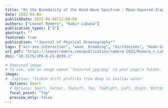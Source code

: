 ```yaml
---
title: "On the Bimodality of the Wind-Wave Spectrum : Mean-Squared-Slopes and Azimuthal Overlap Integral"
date: 2022-04-04
publishDate: 2021-04-04T12:00:00
authors: ["Leonel Romero", "Kabir Lubana"]
publication_types: ["2"]
abstract: ""
featured: true 
publication: "*Journal of Physical Oceanography*"
tags: ["air-sea interaction", "wave  breaking", "microseisms", "mean-square-slope" ]
url_pdf: "https://leonelromero.com/publication/romero-2022/Romero_n_Lubana.jpo.2022.pdf"
doi: "10.1175/JPO-D-21-0299.1"

# Featured image
# To use, add an image named `featured.jpg/png` to your page's folder. 
image:
#  caption: 'Stokes drift profiles from deep to shallow water'
  Options: Smart
  # Options: Smart, Center, TopLeft, Top, TopRight, Left, Right, BottomLeft, Bottom, BottomRight
  focal_point: "Top"
  preview_only: false
---
```


